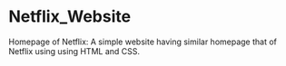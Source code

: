 # Netflix_Website
Homepage of Netflix:
A simple website having similar homepage
that of Netflix using using HTML and
CSS.
